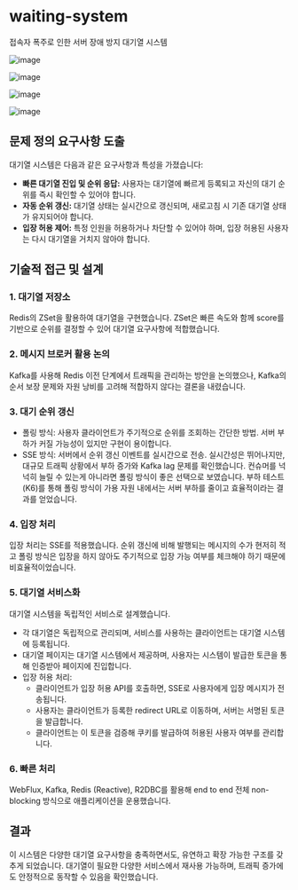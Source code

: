 # waiting-system
접속자 폭주로 인한 서버 장애 방지 대기열 시스템

![image](https://github.com/user-attachments/assets/132a014c-3a5f-4b5a-99bb-a23ed1c309f0)


![image](https://github.com/user-attachments/assets/b7ea53b4-345e-4cd6-ad1e-bfa45eb07a5d)

![image](https://github.com/user-attachments/assets/d4cc6cbc-8c3b-4f4d-9eb9-070d7fdf4c00)

![image](https://github.com/user-attachments/assets/7bf82b9b-274a-46d7-9004-17fa5f6ca9f3)


## 문제 정의 요구사항 도출
대기열 시스템은 다음과 같은 요구사항과 특성을 가졌습니다:
- **빠른 대기열 진입 및 순위 응답:** 사용자는 대기열에 빠르게 등록되고 자신의 대기 순위를 즉시 확인할 수 있어야 합니다.
- **자동 순위 갱신:** 대기열 상태는 실시간으로 갱신되며, 새로고침 시 기존 대기열 상태가 유지되어야 합니다.
- **입장 허용 제어:** 특정 인원을 허용하거나 차단할 수 있어야 하며, 입장 허용된 사용자는 다시 대기열을 거치지 않아야 합니다.

## 기술적 접근 및 설계

### 1. 대기열 저장소

Redis의 ZSet을 활용하여 대기열을 구현했습니다. ZSet은 빠른 속도와 함께 score를 기반으로 순위를 결정할 수 있어 대기열 요구사항에 적합했습니다.
### 2. 메시지 브로커 활용 논의

Kafka를 사용해 Redis 이전 단계에서 트래픽을 관리하는 방안을 논의했으나, Kafka의 순서 보장 문제와 자원 낭비를 고려해 적합하지 않다는 결론을 내렸습니다.

### 3. 대기 순위 갱신

- 폴링 방식: 사용자 클라이언트가 주기적으로 순위를 조회하는 간단한 방법. 서버 부하가 커질 가능성이 있지만 구현이 용이합니다.
- SSE 방식: 서버에서 순위 갱신 이벤트를 실시간으로 전송. 실시간성은 뛰어나지만, 대규모 트래픽 상황에서 부하 증가와 Kafka lag 문제를 확인했습니다. 컨슈머를 넉넉히 늘릴 수 있는게 아니라면 폴링 방식이 좋은 선택으로 보였습니다.
부하 테스트(K6)를 통해 폴링 방식이 가용 자원 내에서는 서버 부하를 줄이고 효율적이라는 결과를 얻었습니다.

### 4. 입장 처리
입장 처리는 SSE를 적용했습니다. 순위 갱신에 비해 발행되는 메시지의 수가 현저히 적고 폴링 방식은 입장을 하지 않아도 주기적으로 입장 가능 여부를 체크해야 하기 때문에 비효율적이었습니다.

### 5. 대기열 서비스화
대기열 시스템을 독립적인 서비스로 설계했습니다.
- 각 대기열은 독립적으로 관리되며, 서비스를 사용하는 클라이언트는 대기열 시스템에 등록됩니다.
- 대기열 페이지는 대기열 시스템에서 제공하며, 사용자는 시스템이 발급한 토큰을 통해 인증받아 페이지에 진입합니다.
- 입장 허용 처리:
  - 클라이언트가 입장 허용 API를 호출하면, SSE로 사용자에게 입장 메시지가 전송됩니다.
  - 사용자는 클라이언트가 등록한 redirect URL로 이동하며, 서버는 서명된 토큰을 발급합니다.
  - 클라이언트는 이 토큰을 검증해 쿠키를 발급하여 허용된 사용자 여부를 관리합니다.

### 6. 빠른 처리
WebFlux, Kafka, Redis (Reactive), R2DBC를 활용해 end to end 전체 non-blocking 방식으로 애플리케이션을 운용했습니다.

## 결과
이 시스템은 다양한 대기열 요구사항을 충족하면서도, 유연하고 확장 가능한 구조를 갖추게 되었습니다. 대기열이 필요한 다양한 서비스에서 재사용 가능하며, 트래픽 증가에도 안정적으로 동작할 수 있음을 확인했습니다.
